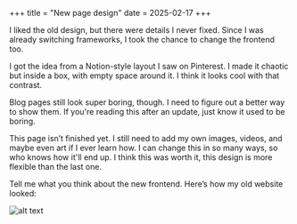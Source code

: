 +++
title = "New page design"
date = 2025-02-17
+++

I liked the old design, but there were details I never fixed. Since I was already switching frameworks, I took the chance to change the frontend too.

I got the idea from a Notion-style layout I saw on Pinterest. I made it chaotic but inside a box, with empty space around it. I think it looks cool with that contrast.

Blog pages still look super boring, though. I need to figure out a better way to show them. If you're reading this after an update, just know it used to be boring.

This page isn’t finished yet. I still need to add my own images, videos, and maybe even art if I ever learn how. I can change this in so many ways, so who knows how it'll end up. I think this was worth it, this design is more flexible than the last one.

Tell me what you think about the new frontend. Here’s how my old website looked:

![alt text](/old.webp "idk")
